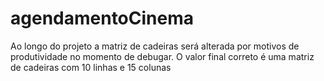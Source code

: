 # agendamentoCinema

Ao longo do projeto a matriz de cadeiras será alterada por motivos de produtividade no momento de debugar. O valor final correto é uma matriz de cadeiras com 10 linhas e 15 colunas 
